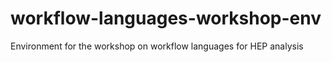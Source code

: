 # workflow-languages-workshop-env
Environment for the workshop on workflow languages for HEP analysis
